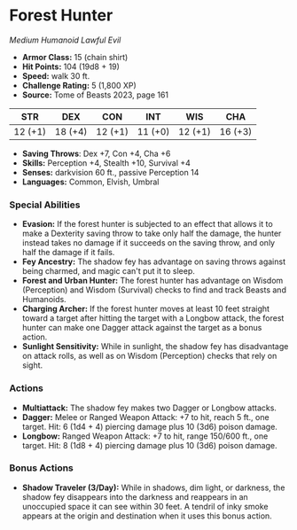 # Forest Hunter

*Medium* *Humanoid* *Lawful Evil*

- **Armor Class:** 15 (chain shirt)
- **Hit Points:** 104 (19d8 + 19)
- **Speed:** walk 30 ft.
- **Challenge Rating:** 5 (1,800 XP)
- **Source:** Tome of Beasts 2023, page 161

| STR | DEX | CON | INT | WIS | CHA |
| --- | --- | --- | --- | --- | --- |
| 12 (+1) | 18 (+4) | 12 (+1) | 11 (+0) | 12 (+1) | 16 (+3) |

- **Saving Throws**: Dex +7, Con +4, Cha +6
- **Skills:** Perception +4, Stealth +10, Survival +4
- **Senses:** darkvision 60 ft., passive Perception 14
- **Languages:** Common, Elvish, Umbral

### Special Abilities

- **Evasion:** If the forest hunter is subjected to an effect that allows it to make a Dexterity saving throw to take only half the damage, the hunter instead takes no damage if it succeeds on the saving throw, and only half the damage if it fails.
- **Fey Ancestry:** The shadow fey has advantage on saving throws against being charmed, and magic can't put it to sleep.
- **Forest and Urban Hunter:** The forest hunter has advantage on Wisdom (Perception) and Wisdom (Survival) checks to find and track Beasts and Humanoids.
- **Charging Archer:** If the forest hunter moves at least 10 feet straight toward a target after hitting the target with a Longbow attack, the forest hunter can make one Dagger attack against the target as a bonus action.
- **Sunlight Sensitivity:** While in sunlight, the shadow fey has disadvantage on attack rolls, as well as on Wisdom (Perception) checks that rely on sight.

### Actions

- **Multiattack:** The shadow fey makes two Dagger or Longbow attacks.
- **Dagger:** Melee or Ranged Weapon Attack: +7 to hit, reach 5 ft., one target. Hit: 6 (1d4 + 4) piercing damage plus 10 (3d6) poison damage.
- **Longbow:** Ranged Weapon Attack: +7 to hit, range 150/600 ft., one target. Hit: 8 (1d8 + 4) piercing damage plus 10 (3d6) poison damage.

### Bonus Actions

- **Shadow Traveler (3/Day):** While in shadows, dim light, or darkness, the shadow fey disappears into the darkness and reappears in an unoccupied space it can see within 30 feet. A tendril of inky smoke appears at the origin and destination when it uses this bonus action.
